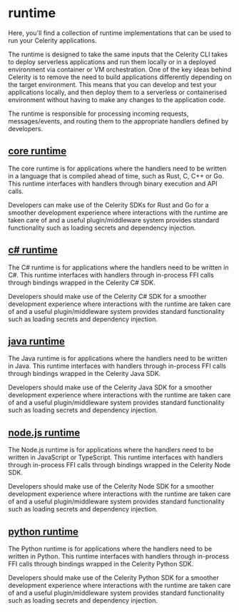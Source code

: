 # runtime

Here, you'll find a collection of runtime implementations that can be used to run your Celerity applications. 

The runtime is designed to take the same inputs that the Celerity CLI takes to deploy serverless applications and run them locally or in a deployed environment via container or VM orchestration.
One of the key ideas behind Celerity is to remove the need to build applications differently depending on the target environment. This means that you can develop and test your applications locally, and then deploy them to a serverless or containerised environment without having to make any changes to the application code.

The runtime is responsible for processing incoming requests, messages/events, and routing them to the appropriate handlers defined by developers.

## [core runtime](./core/README.md)

The core runtime is for applications where the handlers need to be written in a language that is compiled ahead of time, such as Rust, C, C++ or Go.
This runtime interfaces with handlers through binary execution and API calls.

Developers can make use of the Celerity SDKs for Rust and Go for a smoother development experience where interactions with the runtime are taken care of and a useful plugin/middleware system provides standard functionality such as loading secrets and dependency injection.

## [c# runtime](./csharp/README.md)

The C# runtime is for applications where the handlers need to be written in C#.
This runtime interfaces with handlers through in-process FFI calls through bindings wrapped in the Celerity C# SDK.

Developers should make use of the Celerity C# SDK for a smoother development experience where interactions with the runtime are taken care of and a useful plugin/middleware system provides standard functionality such as loading secrets and dependency injection.

## [java runtime](./java/README.md)

The Java runtime is for applications where the handlers need to be written in Java.
This runtime interfaces with handlers through in-process FFI calls through bindings wrapped in the Celerity Java SDK.

Developers should make use of the Celerity Java SDK for a smoother development experience where interactions with the runtime are taken care of and a useful plugin/middleware system provides standard functionality such as loading secrets and dependency injection.


## [node.js runtime](./nodejs/README.md)

The Node.js runtime is for applications where the handlers need to be written in JavaScript or TypeScript.
This runtime interfaces with handlers through in-process FFI calls through bindings wrapped in the Celerity Node SDK.

Developers should make use of the Celerity Node SDK for a smoother development experience where interactions with the runtime are taken care of and a useful plugin/middleware system provides standard functionality such as loading secrets and dependency injection.


## [python runtime](./python/README.md)

The Python runtime is for applications where the handlers need to be written in Python.
This runtime interfaces with handlers through in-process FFI calls through bindings wrapped in the Celerity Python SDK.

Developers should make use of the Celerity Python SDK for a smoother development experience where interactions with the runtime are taken care of and a useful plugin/middleware system provides standard functionality such as loading secrets and dependency injection.
